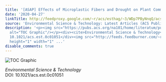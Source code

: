 ```yaml
---
title: '[ASAP] Effects of Microplastic Fibers and Drought on Plant Communities'
date: '2020-04-27'
linkTitle: http://feedproxy.google.com/~r/acs/esthag/~3/WDp7PByNnqQ/acs.est.0c01051
source: 'Environmental Science & Technology: Latest Articles (ACS Publications)'
description: '<p><img src="https://pubs.acs.org/na101/home/literatum/publisher/achs/journals/content/esthag/0/esthag.ahead-of-print/acs.est.0c01051/20200427/images/medium/es0c01051_0005.gif"
  alt="TOC Graphic"/></p><div><cite>Environmental Science & Technology</cite></div><div>DOI:
  10.1021/acs.est.0c01051</div><img src="http://feeds.feedburner.com/~r/acs/esthag/~4/WDp7PByNnqQ"
  height="1" width="1" ...'
disable_comments: true
---
```

<p><img src="https://pubs.acs.org/na101/home/literatum/publisher/achs/journals/content/esthag/0/esthag.ahead-of-print/acs.est.0c01051/20200427/images/medium/es0c01051_0005.gif" alt="TOC Graphic"/></p><div><cite>Environmental Science & Technology</cite></div><div>DOI: 10.1021/acs.est.0c01051</div><img src="http://feeds.feedburner.com/~r/acs/esthag/~4/WDp7PByNnqQ" height="1" width="1" ...